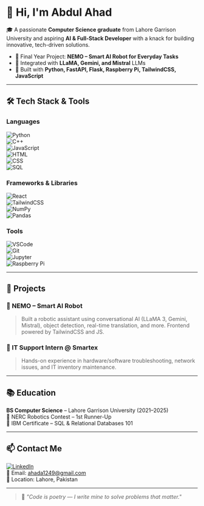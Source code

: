 # 👋 Hi, I'm Abdul Ahad

🎓 A passionate **Computer Science graduate** from Lahore Garrison University and aspiring **AI & Full-Stack Developer** with a knack for building innovative, tech-driven solutions.

- 🧠 Final Year Project: **NEMO – Smart AI Robot for Everyday Tasks**
- 🤖 Integrated with **LLaMA, Gemini, and Mistral** LLMs
- 🔧 Built with **Python, FastAPI, Flask, Raspberry Pi, TailwindCSS, JavaScript**

---

## 🛠️ Tech Stack & Tools

### Languages  
![Python](https://img.shields.io/badge/Python-3670A0?style=for-the-badge&logo=python&logoColor=white)  
![C++](https://img.shields.io/badge/C++-00599C?style=for-the-badge&logo=c%2b%2b&logoColor=white)  
![JavaScript](https://img.shields.io/badge/JavaScript-F7DF1E?style=for-the-badge&logo=javascript&logoColor=black)  
![HTML](https://img.shields.io/badge/HTML5-E34F26?style=for-the-badge&logo=html5&logoColor=white)  
![CSS](https://img.shields.io/badge/CSS3-1572B6?style=for-the-badge&logo=css3&logoColor=white)  
![SQL](https://img.shields.io/badge/SQL-4479A1?style=for-the-badge&logo=postgresql&logoColor=white)

### Frameworks & Libraries  
![React](https://img.shields.io/badge/React-20232A?style=for-the-badge&logo=react&logoColor=61DAFB)  
![TailwindCSS](https://img.shields.io/badge/TailwindCSS-06B6D4?style=for-the-badge&logo=tailwindcss&logoColor=white)  
![NumPy](https://img.shields.io/badge/Numpy-013243?style=for-the-badge&logo=numpy&logoColor=white)  
![Pandas](https://img.shields.io/badge/Pandas-150458?style=for-the-badge&logo=pandas&logoColor=white)  


### Tools  
![VSCode](https://img.shields.io/badge/VS_Code-007ACC?style=for-the-badge&logo=visual-studio-code&logoColor=white)  
![Git](https://img.shields.io/badge/Git-F05032?style=for-the-badge&logo=git&logoColor=white)  
![Jupyter](https://img.shields.io/badge/Jupyter-F37626?style=for-the-badge&logo=jupyter&logoColor=white)  
![Raspberry Pi](https://img.shields.io/badge/Raspberry%20Pi-C51A4A?style=for-the-badge&logo=raspberrypi&logoColor=white)

---

## 🧠 Projects

### 🤖 NEMO – Smart AI Robot  
> Built a robotic assistant using conversational AI (LLaMA 3, Gemini, Mistral), object detection, real-time translation, and more. Frontend powered by TailwindCSS and JS.

### 💼 IT Support Intern @ Smartex  
> Hands-on experience in hardware/software troubleshooting, network issues, and IT inventory maintenance.

---

## 📚 Education

**BS Computer Science** – Lahore Garrison University (2021–2025)  
🏅 NERC Robotics Contest – 1st Runner-Up  
📜 IBM Certificate – SQL & Relational Databases 101

---

## 📫 Contact Me

[![LinkedIn](https://img.shields.io/badge/LinkedIn-blue?style=for-the-badge&logo=linkedin&logoColor=white)](https://www.linkedin.com/in/abdul-ahad9009/)  
📧 Email: ahada1249@gmail.com  
📍 Location: Lahore, Pakistan

---

> 💬 *"Code is poetry — I write mine to solve problems that matter."*
